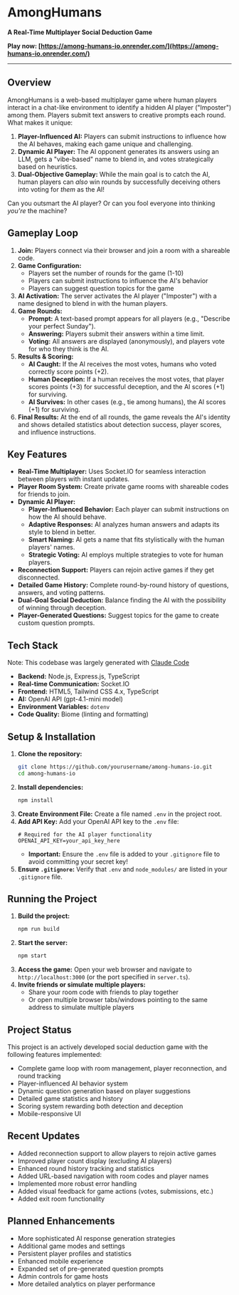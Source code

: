 # AmongHumans

**A Real-Time Multiplayer Social Deduction Game**

**Play now: [https://among-humans-io.onrender.com/](https://among-humans-io.onrender.com/)**

---

## Overview

AmongHumans is a web-based multiplayer game where human players interact in a chat-like environment to identify a hidden AI player ("Imposter") among them. Players submit text answers to creative prompts each round. What makes it unique:

1.  **Player-Influenced AI:** Players can submit instructions to influence how the AI behaves, making each game unique and challenging.
2.  **Dynamic AI Player:** The AI opponent generates its answers using an LLM, gets a "vibe-based" name to blend in, and votes strategically based on heuristics.
3.  **Dual-Objective Gameplay:** While the main goal is to catch the AI, human players can *also* win rounds by successfully deceiving others into voting for *them* as the AI!

Can you outsmart the AI player? Or can you fool everyone into thinking *you're* the machine?

## Gameplay Loop

1.  **Join:** Players connect via their browser and join a room with a shareable code.
2.  **Game Configuration:**
    * Players set the number of rounds for the game (1-10)
    * Players can submit instructions to influence the AI's behavior
    * Players can suggest question topics for the game
3.  **AI Activation:** The server activates the AI player ("Imposter") with a name designed to blend in with the human players.
4.  **Game Rounds:**
    * **Prompt:** A text-based prompt appears for all players (e.g., "Describe your perfect Sunday").
    * **Answering:** Players submit their answers within a time limit.
    * **Voting:** All answers are displayed (anonymously), and players vote for who they think is the AI.
5.  **Results & Scoring:**
    * **AI Caught:** If the AI receives the most votes, humans who voted correctly score points (+2).
    * **Human Deception:** If a human receives the most votes, that player scores points (+3) for successful deception, and the AI scores (+1) for surviving.
    * **AI Survives:** In other cases (e.g., tie among humans), the AI scores (+1) for surviving.
6.  **Final Results:** At the end of all rounds, the game reveals the AI's identity and shows detailed statistics about detection success, player scores, and influence instructions.

## Key Features

*   **Real-Time Multiplayer:** Uses Socket.IO for seamless interaction between players with instant updates.
*   **Player Room System:** Create private game rooms with shareable codes for friends to join.
*   **Dynamic AI Player:**
    *   **Player-Influenced Behavior:** Each player can submit instructions on how the AI should behave.
    *   **Adaptive Responses:** AI analyzes human answers and adapts its style to blend in better.
    *   **Smart Naming:** AI gets a name that fits stylistically with the human players' names.
    *   **Strategic Voting:** AI employs multiple strategies to vote for human players.
*   **Reconnection Support:** Players can rejoin active games if they get disconnected.
*   **Detailed Game History:** Complete round-by-round history of questions, answers, and voting patterns.
*   **Dual-Goal Social Deduction:** Balance finding the AI with the possibility of winning through deception.
*   **Player-Generated Questions:** Suggest topics for the game to create custom question prompts.

## Tech Stack

Note: This codebase was largely generated with [Claude Code](https://www.anthropic.com/claude-code) 

*   **Backend:** Node.js, Express.js, TypeScript
*   **Real-time Communication:** Socket.IO
*   **Frontend:** HTML5, Tailwind CSS 4.x, TypeScript
*   **AI:** OpenAI API (gpt-4.1-mini model)
*   **Environment Variables:** `dotenv`
*   **Code Quality:** Biome (linting and formatting)

## Setup & Installation

1.  **Clone the repository:**
    ```bash
    git clone https://github.com/yourusername/among-humans-io.git
    cd among-humans-io
    ```
2.  **Install dependencies:**
    ```bash
    npm install
    ```
3.  **Create Environment File:**
    Create a file named `.env` in the project root.
4.  **Add API Key:**
    Add your OpenAI API key to the `.env` file:
    ```dotenv
    # Required for the AI player functionality
    OPENAI_API_KEY=your_api_key_here
    ```
    *   **Important:** Ensure the `.env` file is added to your `.gitignore` file to avoid committing your secret key!
5.  **Ensure `.gitignore`:** Verify that `.env` and `node_modules/` are listed in your `.gitignore` file.

## Running the Project

1.  **Build the project:**
    ```bash
    npm run build
    ```
2.  **Start the server:**
    ```bash
    npm start
    ```
3.  **Access the game:**
    Open your web browser and navigate to `http://localhost:3000` (or the port specified in `server.ts`).
4.  **Invite friends or simulate multiple players:**
    * Share your room code with friends to play together
    * Or open multiple browser tabs/windows pointing to the same address to simulate multiple players

## Project Status

This project is an actively developed social deduction game with the following features implemented:
*   Complete game loop with room management, player reconnection, and round tracking
*   Player-influenced AI behavior system
*   Dynamic question generation based on player suggestions
*   Detailed game statistics and history
*   Scoring system rewarding both detection and deception
*   Mobile-responsive UI

## Recent Updates

* Added reconnection support to allow players to rejoin active games
* Improved player count display (excluding AI players)
* Enhanced round history tracking and statistics
* Added URL-based navigation with room codes and player names
* Implemented more robust error handling
* Added visual feedback for game actions (votes, submissions, etc.)
* Added exit room functionality

## Planned Enhancements

*   More sophisticated AI response generation strategies
*   Additional game modes and settings
*   Persistent player profiles and statistics
*   Enhanced mobile experience
*   Expanded set of pre-generated question prompts
*   Admin controls for game hosts
*   More detailed analytics on player performance
